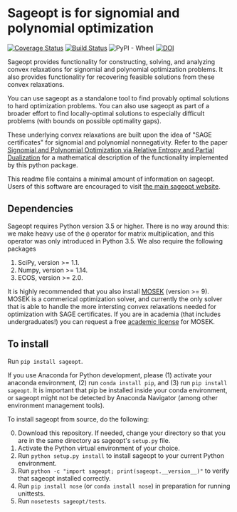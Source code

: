 # Sageopt is for signomial and polynomial optimization

[![Coverage Status](https://coveralls.io/repos/github/rileyjmurray/sageopt/badge.svg?branch=master)](https://coveralls.io/github/rileyjmurray/sageopt?branch=master)
[![Build Status](https://travis-ci.org/rileyjmurray/sageopt.svg?branch=master)](https://travis-ci.com/rileyjmurray/sageopt)
![PyPI - Wheel](https://img.shields.io/pypi/wheel/sageopt.svg)
[![DOI](https://zenodo.org/badge/182453629.svg)](https://zenodo.org/badge/latestdoi/182453629)


Sageopt provides functionality for constructing, solving, and analyzing convex relaxations for
signomial and polynomial optimization problems. It also provides functionality for recovering feasible
solutions from these convex relaxations.

You can use sageopt as a standalone tool to find provably optimal solutions to hard optimization problems.
You can also use sageopt as part of a broader effort to find locally-optimal solutions to especially difficult problems
(with bounds on possible optimality gaps).

These underlying convex relaxations are built upon the idea of "SAGE certificates" for signomial and
polynomial nonnegativity. Refer to the paper [Signomial and Polynomial Optimization via Relative Entropy
and Partial Dualization](https://arxiv.org/abs/1907.00814) for a mathematical description of the functionality
implemented by this python package.

This readme file contains a minimal amount of information on sageopt. Users of this software
are encouraged to visit [the main sageopt website](https://rileyjmurray.github.io/sageopt/).

## Dependencies

Sageopt requires Python version 3.5 or higher. There is no way around this: we make heavy use of the ``@``
operator for matrix multiplication, and this operator was only introduced in Python 3.5.
We also require the following packages
1. SciPy, version >= 1.1.
2. Numpy, version >= 1.14.
3. ECOS, version >= 2.0.

It is highly recommended that you also install [MOSEK](https://www.mosek.com/) (version >= 9).
MOSEK is a commerical optimization solver, and currently the only solver that is able to handle
the more intersting convex relaxations needed for optimization with SAGE certificates. If you
are in academia (that includes undergraduates!) you can request a free
[academic license](https://www.mosek.com/products/academic-licenses/) for MOSEK.

## To install

Run ``pip install sageopt``.

If you use Anaconda for Python development, please (1) activate your anaconda environment, (2) run ``conda install pip``, and (3) run
``pip install sageopt``. It is important that pip be installed inside your conda environment, or sageopt
might not be detected by Anaconda Navigator (among other environment management tools).

To install sageopt from source, do the following:

0. Download this repository. If needed, change your directory so that you are in the same directory as
   sageopt's ``setup.py`` file.
1. Activate the Python virtual environment of your choice.
2. Run ``python setup.py install`` to install sageopt to your current Python environment.
3. Run ``python -c "import sageopt; print(sageopt.__version__)"`` to verify that sageopt installed correctly.
4. Run ``pip install nose``  (or ``conda install nose``) in preparation for running unittests.
5. Run ``nosetests sageopt/tests``.

